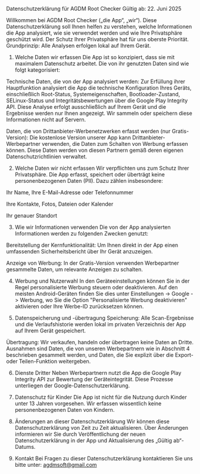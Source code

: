 Datenschutzerklärung für AGDM Root Checker
Gültig ab: 22. Juni 2025

Willkommen bei AGDM Root Checker („die App“, „wir“). Diese Datenschutzerklärung soll Ihnen helfen zu verstehen, welche Informationen die App analysiert, wie sie verwendet werden und wie Ihre Privatsphäre geschützt wird. Der Schutz Ihrer Privatsphäre hat für uns oberste Priorität. Grundprinzip: Alle Analysen erfolgen lokal auf Ihrem Gerät.

1. Welche Daten wir erfassen
Die App ist so konzipiert, dass sie mit maximalem Datenschutz arbeitet. Die von ihr genutzten Daten sind wie folgt kategorisiert:

Technische Daten, die von der App analysiert werden: Zur Erfüllung ihrer Hauptfunktion analysiert die App die technische Konfiguration Ihres Geräts, einschließlich Root-Status, Systemeigenschaften, Bootloader-Zustand, SELinux-Status und Integritätsbewertungen über die Google Play Integrity API. Diese Analyse erfolgt ausschließlich auf Ihrem Gerät und die Ergebnisse werden nur Ihnen angezeigt. Wir sammeln oder speichern diese Informationen nicht auf Servern.

Daten, die von Drittanbieter-Werbenetzwerken erfasst werden (nur Gratis-Version): Die kostenlose Version unserer App kann Drittanbieter-Werbepartner verwenden, die Daten zum Schalten von Werbung erfassen können. Diese Daten werden von diesen Partnern gemäß deren eigenen Datenschutzrichtlinien verwaltet.

2. Welche Daten wir nicht erfassen
Wir verpflichten uns zum Schutz Ihrer Privatsphäre. Die App erfasst, speichert oder überträgt keine personenbezogenen Daten (PII). Dazu zählen insbesondere:

Ihr Name, Ihre E-Mail-Adresse oder Telefonnummer

Ihre Kontakte, Fotos, Dateien oder Kalender

Ihr genauer Standort

3. Wie wir Informationen verwenden
Die von der App analysierten Informationen werden zu folgenden Zwecken genutzt:

Bereitstellung der Kernfunktionalität: Um Ihnen direkt in der App einen umfassenden Sicherheitsbericht über Ihr Gerät anzuzeigen.

Anzeige von Werbung: In der Gratis-Version verwenden Werbepartner gesammelte Daten, um relevante Anzeigen zu schalten.

4. Werbung und Nutzerwahl
In den Geräteeinstellungen können Sie in der Regel personalisierte Werbung steuern oder deaktivieren. Auf den meisten Android-Geräten finden Sie dies unter Einstellungen -> Google -> Werbung, wo Sie die Option "Personalisierte Werbung deaktivieren" aktivieren oder Ihre Werbe-ID zurücksetzen können.

5. Datenspeicherung und -übertragung
Speicherung: Alle Scan-Ergebnisse und die Verlaufshistorie werden lokal im privaten Verzeichnis der App auf Ihrem Gerät gespeichert.

Übertragung: Wir verkaufen, handeln oder übertragen keine Daten an Dritte. Ausnahmen sind Daten, die von unseren Werbepartnern wie in Abschnitt 4 beschrieben gesammelt werden, und Daten, die Sie explizit über die Export- oder Teilen-Funktion weitergeben.

6. Dienste Dritter
Neben Werbepartnern nutzt die App die Google Play Integrity API zur Bewertung der Geräteintegrität. Diese Prozesse unterliegen der Google-Datenschutzerklärung.

7. Datenschutz für Kinder
Die App ist nicht für die Nutzung durch Kinder unter 13 Jahren vorgesehen. Wir erfassen wissentlich keine personenbezogenen Daten von Kindern.

8. Änderungen an dieser Datenschutzerklärung
Wir können diese Datenschutzerklärung von Zeit zu Zeit aktualisieren. Über Änderungen informieren wir Sie durch Veröffentlichung der neuen Datenschutzerklärung in der App und Aktualisierung des „Gültig ab“-Datums.

9. Kontakt
Bei Fragen zu dieser Datenschutzerklärung kontaktieren Sie uns bitte unter: agdmsoft@gmail.com